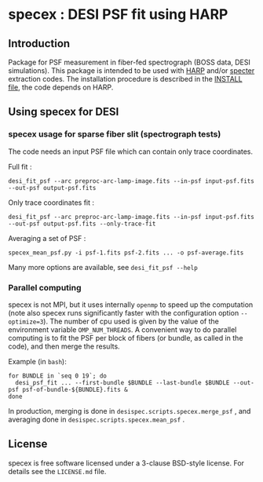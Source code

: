 # specex : DESI PSF fit using HARP

## Introduction

Package for PSF measurement in fiber-fed spectrograph (BOSS data, DESI simulations).
This package is intended to be used with [HARP](https://github.com/tskisner/HARP) and/or [specter](https://github.com/desihub/specter) extraction codes.
The installation procedure is described in the [INSTALL file](INSTALL.md), the code depends on HARP.

## Using specex for DESI

### specex usage for sparse fiber slit (spectrograph tests)

The code needs an input PSF file which can contain only trace coordinates.

Full fit :
```
desi_fit_psf --arc preproc-arc-lamp-image.fits --in-psf input-psf.fits --out-psf output-psf.fits 
```

Only trace coordinates fit :
```
desi_fit_psf --arc preproc-arc-lamp-image.fits --in-psf input-psf.fits --out-psf output-psf.fits --only-trace-fit
```

Averaging a set of PSF :
```
specex_mean_psf.py -i psf-1.fits psf-2.fits ... -o psf-average.fits
```

Many more options are available, see ```desi_fit_psf --help```

### Parallel computing

specex is not MPI, but it uses internally `openmp` to speed up the computation (note also specex runs significantly faster with the configuration option `--optimize=3`). The number of cpu used is given by the value of the environment variable `OMP_NUM_THREADS`. A convenient way to do parallel computing is to fit the PSF per block of fibers (or bundle, as called in the code), and then merge the results.

Example (in `bash`):

```
for BUNDLE in `seq 0 19`; do
  desi_psf_fit ... --first-bundle $BUNDLE --last-bundle $BUNDLE --out-psf psf-of-bundle-${BUNDLE}.fits &
done
```

In production, merging is done in ``` desispec.scripts.specex.merge_psf ``` , and averaging done in ``` desispec.scripts.specex.mean_psf ``` .

## License

specex is free software licensed under a 3-clause BSD-style license. For details see
the `LICENSE.md` file.

